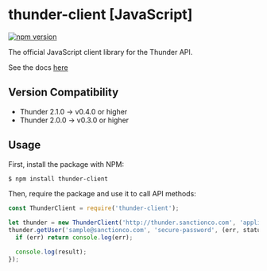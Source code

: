 # thunder-client [JavaScript]
[![npm version](https://badge.fury.io/js/thunder-client.svg)](https://badge.fury.io/js/thunder-client)

The official JavaScript client library for the Thunder API.

See the docs [here](https://rohannagar.github.io/thunder-client-js/)

## Version Compatibility

- Thunder 2.1.0 -> v0.4.0 or higher
- Thunder 2.0.0 -> v0.3.0 or higher

## Usage

First, install the package with NPM:

```bash
$ npm install thunder-client
```

Then, require the package and use it to call API methods:

```js
const ThunderClient = require('thunder-client');

let thunder = new ThunderClient('http://thunder.sanctionco.com', 'application', 'secret');
thunder.getUser('sample@sanctionco.com', 'secure-password', (err, statusCode, result) => {
  if (err) return console.log(err);

  console.log(result);
});
```

